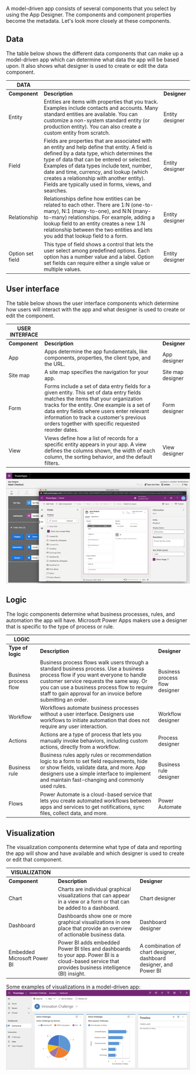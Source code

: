 A model-driven app consists of several components that you select by using the
App Designer. The components and component properties become the metadata. Let's
look more closely at these components.

## Data

The table below shows the different data components that can make up a model-driven app which can determine what data the app will be based upon. It also shows what designer is used to create or edit the data component. 

| **DATA**         |                                                                                                                                                                                                                                                                                                                                                                                           |                 |
|------------------|-------------------------------------------------------------------------------------------------------------------------------------------------------------------------------------------------------------------------------------------------------------------------------------------------------------------------------------------------------------------------------------------|-----------------|
| **Component**    | **Description**                                                                                                                                                                                                                                                                                                                                                                           | **Designer**    |
| Entity           | Entities are items with properties that you track. Examples include contacts and accounts. Many standard entities are available. You can customize a non-system standard entity (or production entity). You can also create a custom entity from scratch.                                                                                                                                 | Entity designer |
| Field            | Fields are properties that are associated with an entity and help define that entity. A field is defined by a data type, which determines the type of data that can be entered or selected. Examples of data types include text, number, date and time, currency, and lookup (which creates a relationship with another entity). Fields are typically used in forms, views, and searches. | Entity designer |
| Relationship     | Relationships define how entities can be related to each other. There are 1:N (one-to-many), N:1 (many-to-one), and N:N (many-to-many) relationships. For example, adding a lookup field to an entity creates a new 1:N relationship between the two entities and lets you add that lookup field to a form.                                                                               | Entity designer |
| Option set field | This type of field shows a control that lets the user select among predefined options. Each option has a number value and a label. Option set fields can require either a single value or multiple values.                                                                                                                                                                                | Entity designer |

## User interface

The table below shows the user interface components which determine how users will interact with the app and what designer is used to create or edit the component.

| **USER INTERFACE** |                                                                                                                                                                                                                                                                                                                                   |                   |
|--------------------|-----------------------------------------------------------------------------------------------------------------------------------------------------------------------------------------------------------------------------------------------------------------------------------------------------------------------------------|-------------------|
| **Component**      | **Description**                                                                                                                                                                                                                                                                                                                   | **Designer**      |
| App                | Apps determine the app fundamentals, like components, properties, the client type, and the URL.                                                                                                                                                                                                                                   | App designer      |
| Site map           | A site map specifies the navigation for your app.                                                                                                                                                                                                                                                                                 | Site map designer |
| Form               | Forms include a set of data entry fields for a given entity. This set of data entry fields matches the items that your organization tracks for the entity. One example is a set of data entry fields where users enter relevant information to track a customer's previous orders together with specific requested reorder dates. | Form designer     |
| View               | Views define how a list of records for a specific entity appears in your app. A view defines the columns shown, the width of each column, the sorting behavior, and the default filters.                                                                                                                                          | View designer     |

[![App designer and form designer](../media/user-interface-form.png)](../media/user-interface-form.png#lightbox)

## Logic

The logic components determine what business processes, rules, and automation
the app will have. Microsoft Power Apps makers use a designer that is specific
to the type of process or rule.

| **LOGIC**             |                                                                                                                                                                                                                                                                                               |                                |
|-----------------------|-----------------------------------------------------------------------------------------------------------------------------------------------------------------------------------------------------------------------------------------------------------------------------------------------|--------------------------------|
| **Type of logic**     | **Description**                                                                                                                                                                                                                                                                               | **Designer**                   |
| Business process flow | Business process flows walk users through a standard business process. Use a business process flow if you want everyone to handle customer service requests the same way. Or you can use a business process flow to require staff to gain approval for an invoice before submitting an order. | Business process flow designer |
| Workflow              | Workflows automate business processes without a user interface. Designers use workflows to initiate automation that does not require any user interaction.                                                                                                                                    | Workflow designer              |
| Actions               | Actions are a type of process that lets you manually invoke behaviors, including custom actions, directly from a workflow.                                                                                                                                                                    | Process designer               |
| Business rule         | Business rules apply rules or recommendation logic to a form to set field requirements, hide or show fields, validate data, and more. App designers use a simple interface to implement and maintain fast-changing and commonly used rules.                                                   | Business rule designer         |
| Flows                 | Power Automate is a cloud-based service that lets you create automated workflows between apps and services to get notifications, sync files, collect data, and more.                                                                                                                          | Power Automate                 |

## Visualization

The visualization components determine what type of data and reporting the app will show and have available and which designer is used to create or edit that component.

| **VISUALIZATION**           |                                                                                                                                                       |                                                                   |
|-----------------------------|-------------------------------------------------------------------------------------------------------------------------------------------------------|-------------------------------------------------------------------|
| **Component**               | **Description**                                                                                                                                       | **Designer**                                                      |
| Chart                       | Charts are individual graphical visualizations that can appear in a view or a form or that can be added to a dashboard.                               | Chart designer                                                    |
| Dashboard                   | Dashboards show one or more graphical visualizations in one place that provide an overview of actionable business data.                               | Dashboard designer                                                |
| Embedded Microsoft Power BI | Power BI adds embedded Power BI tiles and dashboards to your app. Power BI is a cloud-based service that provides business intelligence (BI) insight. | A combination of chart designer, dashboard designer, and Power BI |

Some examples of visualizations in a model-driven app:
[![Sample dashboard](../media/model-driven-visualizations.png)](../media/model-driven-visualizations.png#lighbox)


